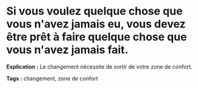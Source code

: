 # Si vous voulez quelque chose que vous n'avez jamais eu, vous devez être prêt à faire quelque chose que vous n'avez jamais fait.

**Explication :** Le changement nécessite de sortir de votre zone de confort.

**Tags :** changement, zone de confort
